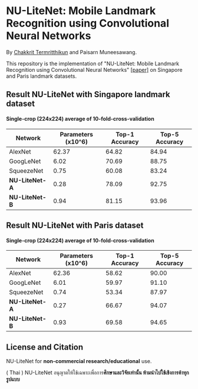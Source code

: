 # NU-LiteNet: Mobile Landmark Recognition using Convolutional Neural Networks
By [Chakkrit Termritthikun](https://github.com/chakkritte) and Paisarn Muneesawang.

This repository is the implementation of "NU-LiteNet: Mobile Landmark Recognition using Convolutional Neural Networks" [[paper]](https://www.tci-thaijo.org/index.php/ecticit/article/view/165074/152412)  on Singapore and Paris landmark datasets.


## Result NU-LiteNet with Singapore landmark dataset

#### Single-crop (224x224) average of 10-fold-cross-validation

| Network       | Parameters (x10^6) | Top-1 Accuracy | Top-5 Accuracy |
| --------      | --------       | --------       | --------   |
| AlexNet       | 62.37          | 64.82          | 84.94       |
| GoogLeNet     | 6.02           | 70.69           | 88.75      |
| SqueezeNet    | 0.75          | 	60.08          | 83.24       |
| **NU-LiteNet-A**  | 0.28           | 78.09           | 92.75       |
| **NU-LiteNet-B**  | 0.94          | 81.15	         | 	93.96      |

		
## Result NU-LiteNet with Paris dataset

#### Single-crop (224x224) average of 10-fold-cross-validation

| Network       | Parameters (x10^6) | Top-1 Accuracy | Top-5 Accuracy |
| --------      | --------       | --------       | --------   |
| AlexNet       | 62.36          | 58.62	         | 	90.00       |
| GoogLeNet     | 6.01           | 59.97          | 91.10     |
| SqueezeNet    | 0.74          | 	53.34         | 87.97      |
| **NU-LiteNet-A**  | 0.27           | 66.67          | 94.07       |
| **NU-LiteNet-B**  | 0.93          | 69.58	         | 	94.65     |
	

## License and Citation

NU-LiteNet for **non-commercial research/educational** use.

( Thai ) NU-LiteNet อนุญาตให้ใช้เฉพาะเพื่อการ**ศึกษาและวิจัยเท่านั้น ห้ามนำไปใช้เชิงการค้าทุกรูปแบบ**
